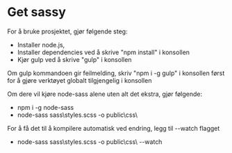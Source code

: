 # Get sassy
For å bruke prosjektet, gjør følgende steg:
- Installer node.js,
- Installer dependencies ved å skrive "npm install" i konsollen
- Kjør gulp ved å skrive "gulp" i konsollen

Om gulp kommandoen gir feilmelding, skriv
"npm i -g gulp" i konsollen først for å gjøre verktøyet globalt tilgjengelig i konsollen

Om dere vil kjøre node-sass alene uten alt det ekstra, gjør følgende:
- npm i -g node-sass
- node-sass sass\styles.scss -o public\css\

For å få det til å kompilere automatisk ved endring, legg til --watch flagget
- node-sass sass\styles.scss -o public\css\ --watch
